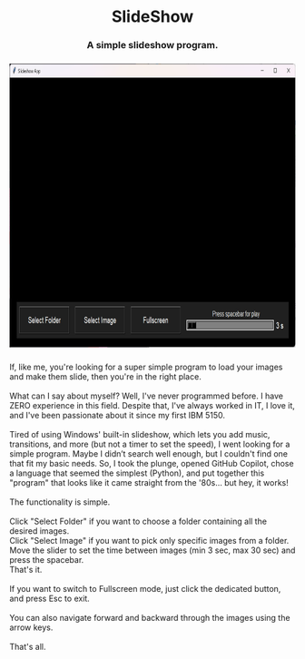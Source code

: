 <h1 align="center">SlideShow</h1>

###

<h3 align="center">A simple slideshow program.</h3>

###

<div align="center">
  <img height="500" src="SlideShow.jpg"  />
</div>

###

<p align="left">If, like me, you're looking for a super simple program to load your images and make them slide, then you're in the right place.<br><br>What can I say about myself? Well, I've never programmed before. I have ZERO experience in this field. Despite that, I've always worked in IT, I love it, and I've been passionate about it since my first IBM 5150.<br><br>Tired of using Windows' built-in slideshow, which lets you add music, transitions, and more (but not a timer to set the speed), I went looking for a simple program. Maybe I didn’t search well enough, but I couldn't find one that fit my basic needs. So, I took the plunge, opened GitHub Copilot, chose a language that seemed the simplest (Python), and put together this "program" that looks like it came straight from the '80s... but hey, it works!<br><br>The functionality is simple.<br><br>Click "Select Folder" if you want to choose a folder containing all the desired images.<br>Click "Select Image" if you want to pick only specific images from a folder.<br>Move the slider to set the time between images (min 3 sec, max 30 sec) and press the spacebar.<br>That's it.<br><br>If you want to switch to Fullscreen mode, just click the dedicated button, and press Esc to exit.<br><br>You can also navigate forward and backward through the images using the arrow keys.<br><br>That's all.</p>

###
